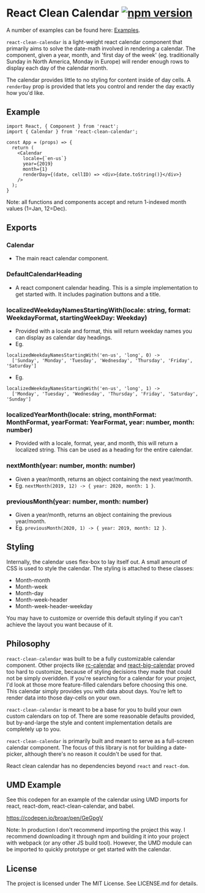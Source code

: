 # React Clean Calendar [![npm version](https://badge.fury.io/js/react-clean-calendar.png)](https://badge.fury.io/js/react-clean-calendar)

A number of examples can be found here: [Examples](https://brennanr.github.io/react-clean-calendar/).

`react-clean-calendar` is a light-weight react calendar component that primarily aims to solve the date-math involved
in rendering a calendar. The component, given a year, month, and 'first day of the week' (eg. traditionally Sunday in 
North America, Monday in Europe) will render enough rows to display each day of the calendar month.

The calendar provides little to no styling for content inside of day cells. A `renderDay` prop is provided that lets
you control and render the day exactly how you'd like.

## Example

```
import React, { Component } from 'react';
import { Calendar } from 'react-clean-calendar';

const App = (props) => {
  return (
    <Calendar
      locale={`en-us`}
      year={2019}
      month={1}
      renderDay={(date, cellID) => <div>{date.toString()}</div>}
    />
  );
}
```

Note: all functions and components accept and return 1-indexed month values (1=Jan, 12=Dec).

## Exports

### Calendar
- The main react calendar component.

### DefaultCalendarHeading
- A react component calendar heading. This is a simple implementation to get started with. It includes pagination buttons and a title.

### localizedWeekdayNamesStartingWith(locale: string, format: WeekdayFormat, startingWeekDay: Weekday)
- Provided with a locale and format, this will return weekday names you can display as calendar day headings.
- Eg. 
```
localizedWeekdayNamesStartingWith('en-us', 'long', 0) -> 
  ['Sunday', 'Monday', 'Tuesday', 'Wednesday', 'Thursday', 'Friday', 'Saturday']
```
- Eg. 
```
localizedWeekdayNamesStartingWith('en-us', 'long', 1) ->
  ['Monday', 'Tuesday', 'Wednesday', 'Thursday', 'Friday', 'Saturday', 'Sunday']
```

### localizedYearMonth(locale: string, monthFormat: MonthFormat, yearFormat: YearFormat, year: number, month: number)
- Provided with a locale, format, year, and month, this will return a localized string. This can be used as a heading
for the entire calendar.

### nextMonth(year: number, month: number)
- Given a year/month, returns an object containing the next year/month.
- Eg. `nextMonth(2019, 12) -> { year: 2020, month: 1 }`.

### previousMonth(year: number, month: number)
- Given a year/month, returns an object containing the previous year/month.
- Eg. `previousMonth(2020, 1) -> { year: 2019, month: 12 }`.

## Styling
Internally, the calendar uses flex-box to lay itself out. A small amount of CSS is used to style the calendar.
The styling is attached to these classes:

- Month-month
- Month-week
- Month-day
- Month-week-header
- Month-week-header-weekday

You may have to customize or override this default styling if you can't achieve the layout you want because of it.

## Philosophy
`react-clean-calendar` was built to be a fully customizable calendar component. Other projects like
[rc-calendar](https://github.com/react-component/calendar) and
[react-big-calendar](https://github.com/intljusticemission/react-big-calendar) proved too hard to customize, because of
styling decisions they made that could not be simply overidden. If you're searching for a calendar for your project, 
I'd look at those more feature-filled calendars before choosing this one. This calendar simply provides you with data
about days. You're left to render data into those day-cells on your own.

`react-clean-calendar` is meant to be a base for you to build your own custom calendars on top of. There are some
reasonable defaults provided, but by-and-large the style and content implementation details are completely up to you.

`react-clean-calendar` is primarily built and meant to serve as a full-screen calendar component. The focus of this
library is not for building a date-picker, although there's no reason it couldn't be used for that.

React clean calendar has no dependencies beyond `react` and `react-dom`.

## UMD Example

See this codepen for an example of the calendar using UMD imports for react, react-dom, react-clean-calendar, and babel.

https://codepen.io/broar/pen/GeGpgV

Note: In production I don't recommend importing the project this way. I recommend downloading it through npm and building it into your project with webpack (or any other JS build tool). However, the UMD module can be imported to quickly prototype or get started with the calendar.

## License
The project is licensed under The MIT License. See LICENSE.md for details.
